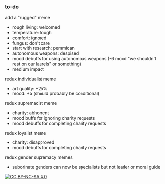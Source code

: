 ### to-do

add a "rugged" meme
- rough living: welcomed
- temperature: tough
- comfort: ignored
- fungus: don't care
- start with research: pemmican
- autonomous weapons: despised
- mood debuffs for using autonomous weapons (-6 mood "we shouldn't rest on our laurels" or something)
- medium impact

redux individualist meme
- art quality: +25%
- mood: +5 (should probably be conditional)

redux supremacist meme
- charity: abhorrent
- mood buffs for ignoring charity requests
- mood debuffs for completing charity requests

redux loyalist meme
- charity: disapproved
- mood debuffs for completing charity requests

redux gender supremacy memes
- suborinate genders can now be specialists but not leader or moral guide

[![CC BY-NC-SA 4.0][cc-by-nc-sa-shield]][cc-by-nc-sa]

[cc-by-nc-sa]: http://creativecommons.org/licenses/by-nc-sa/4.0/
[cc-by-nc-sa-shield]: https://img.shields.io/badge/License-CC%20BY-NC-SA%204.0-lightgrey.svg